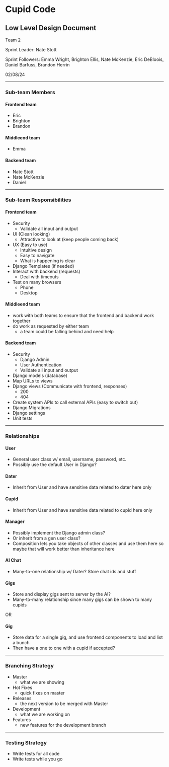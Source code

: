 # **Cupid Code**

## **Low Level Design Document**

Team 2

Sprint Leader: Nate Stott

Sprint Followers: Emma Wright, Brighton Ellis, Nate McKenzie, Eric DeBloois, Daniel Barfuss, Brandon Herrin

02/08/24

-----------
### Sub-team Members

#### Frontend team

* Eric 
* Brighton 
* Brandon

#### Middleend team 

* Emma

#### Backend team

* Nate Stott 
* Nate McKenzie 
* Daniel

-----------
### Sub-team Responsibilities

#### Frontend team

* Security 
    * Validate all input and output
* UI (Clean looking)
    * Attractive to look at (keep people coming back)
* UX (Easy to use)
    * Intuitive design
    * Easy to navigate
    * What is happening is clear
* Django Templates (if needed)
* Interact with backend (requests)
    * Deal with timeouts
* Test on many browsers
    * Phone
    * Desktop

#### Middleend team

* work with both teams to ensure that the frontend and backend work together
* do work as requested by either team
  * a team could be falling behind and need help

#### Backend team

* Security
    * Django Admin
    * User Authentication
    * Validate all input and output
* Django models (database)
* Map URLs to views
* Django views (Communicate with frontend, responses)
    * 200
    * 404
* Create system APIs to call external APIs (easy to switch out)
* Django Migrations
* Django settings
* Unit tests

-----------
### Relationships

#### User

* General user class w/ email, username, password, etc.
* Possibly use the default User in Django?


#### Dater

* Inherit from User and have sensitive data related to dater here only


#### Cupid

* Inherit from User and have sensitive data related to cupid here only


#### Manager

* Possibly implement the Django admin class?
* Or inherit from a gen user class?
* Composition lets you take objects of other classes and use them here so maybe that will work better than inheritance here

#### AI Chat

* Many-to-one relationship w/ Dater? Store chat ids and stuff

#### Gigs

* Store and display gigs sent to server by the AI?
* Many-to-many relationship since many gigs can be shown to many cupids

OR

#### Gig

* Store data for a single gig, and use frontend components to load and list a bunch 
* Then have a one to one with a cupid if accepted?
-----------
### Branching Strategy

* Master 
  * what we are showing
* Hot Fixes 
  * quick fixes on master
* Releases 
  * the next version to be merged with Master
* Development 
  * what we are working on
* Features 
  * new features for the development branch
-----------
### Testing Strategy

* Write tests for all code
* Write tests while you go